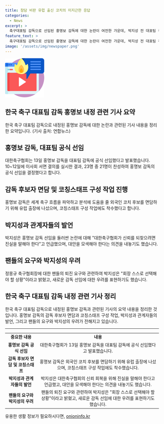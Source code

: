 ```yaml
---
title: 참담 비판 유럽 출신 코치의 미지근한 응답
categories:
  - News
excerpt: >
  축구대표팀 감독으로 선임된 홍명보 감독에 대한 논란이 여전한 가운데, 박지성 전 대표팀 주장과 축구협회간의 갈등이 고조되고 있다. 축구협회는 홍 감독의 선임을 공식화했지만, 박 지적은 감독 후보자의 유럽 출신 코치 2명 선임 약속이 무너지면서 협회의 신뢰 회복은 오랜 시간이 걸릴 것이라고 지적했다. 또한, 정몽규 협회장에 대한 퇴진 요구와 감독 선임에 대한 우려를 표명했다. 이 같은 상황에서 대표팀의 미래가 불투명한 상황이다.
feature_text: >
  축구대표팀 감독으로 선임된 홍명보 감독에 대한 논란이 여전한 가운데, 박지성 전 대표팀 주장과 축구협회간의 갈등이 고조되고 있다. 축구협회는 홍 감독의 선임을 공식화했지만, 박 지적은 감독 후보자의 유럽 출신 코치 2명 선임 약속이 무너지면서 협회의 신뢰 회복은 오랜 시간이 걸릴 것이라고 지적했다. 또한, 정몽규 협회장에 대한 퇴진 요구와 감독 선임에 대한 우려를 표명했다. 이 같은 상황에서 대표팀의 미래가 불투명한 상황이다.
image: '/assets/img/newspaper.png'
---
```


<p><img src="/assets/img/news.png" alt="rentncar 속보" /></p>

<h2 data-ke-size="size26">한국 축구 대표팀 감독 홍명보 내정 관련 기사 요약</h2>

<p data-ke-size="size16">한국 축구 대표팀 감독으로 내정된 홍명보 감독에 대한 논란과 관련된 기사 내용을 정리한 요약입니다. (기사 출처: 연합뉴스)</p>

<h2 data-ke-size="size26">홍명보 감독, 대표팀 공식 선임</h2>

<p data-ke-size="size16">대한축구협회는 13일 홍명보 감독을 대표팀 감독에 공식 선임했다고 발표했습니다. 10~12일에 이사회 서면 결의를 실시한 결과, 23명 중 21명이 찬성하여 홍명보 감독의 공식 선임을 결정했다고 합니다.</p>

<h2 data-ke-size="size26">감독 후보자 면담 및 코칭스태프 구성 작업 진행</h2>

<p data-ke-size="size16">홍명보 감독은 세계 축구 흐름을 파악하고 분석에 도움을 줄 외국인 코치 후보를 면담하기 위해 유럽 출장에 나섰으며, 코칭스태프 구성 작업에도 착수했다고 합니다.</p>

<h2 data-ke-size="size26">박지성과 관계자들의 발언</h2>

<p data-ke-size="size16">박지성은 홍명보 감독 선임을 둘러싼 논란에 대해 "대한축구협회가 신뢰를 되찾으려면 진실을 말해야 한다"고 언급했으며, 대안을 모색해야 한다는 의견을 내놓기도 했습니다.</p>

<h2 data-ke-size="size26">팬들의 요구와 박지성의 우려</h2>

<p data-ke-size="size16">정몽규 축구협회장에 대한 팬들의 퇴진 요구와 관련하여 박지성은 "회장 스스로 선택해야 할 상황"이라고 밝혔고, 새로운 감독 선임에 대한 우려를 표현하기도 했습니다.</p>

<h2 data-ke-size="size26">한국 축구 대표팀 감독 내정 관련 기사 정리</h2>

<p data-ke-size="size16">한국 축구 대표팀 감독으로 내정된 홍명보 감독과 관련된 기사의 요약 내용을 정리한 것입니다. 홍명보 감독의 감독 후보자 면담과 코칭스태프 구성 작업, 박지성과 관계자들의 발언, 그리고 팬들의 요구와 박지성의 우려가 전해지고 있습니다.</p>

<hr>

<table>
<tbody>
<tr>
<td style="text-align: center; height: 17px;"><b>중요한 내용</b></td>
<td style="text-align: center; height: 17px;"><b>내용</b></td>
</tr>
<tr>
<td style="text-align: center; height: 17px;"><b>홍명보 감독 공식 선임</b></td>
<td style="text-align: center; height: 17px;">대한축구협회가 13일 홍명보 감독을 대표팀 감독에 공식 선임했다고 발표했습니다.</td>
</tr>
<tr>
<td style="text-align: center; height: 17px;"><b>감독 후보자 면담 및 코칭스태프</b></td>
<td style="text-align: center; height: 17px;">홍명보 감독은 외국인 코치 후보를 면담하기 위해 유럽 출장에 나섰으며, 코칭스태프 구성 작업에도 착수했습니다.</td>
</tr>
<tr>
<td style="text-align: center; height: 17px;"><b>박지성과 관계자들의 발언</b></td>
<td style="text-align: center; height: 17px;">박지성은 대한축구협회의 신뢰 회복을 위해 진실을 말해야 한다고 언급했고, 대안을 모색해야 한다는 의견을 내놓기도 했습니다.</td>
</tr>
<tr>
<td style="text-align: center; height: 17px;"><b>팬들의 요구와 박지성의 우려</b></td>
<td style="text-align: center; height: 17px;">팬들의 퇴진 요구와 관련하여 박지성은 "회장 스스로 선택해야 할 상황"이라고 밝혔고, 새로운 감독 선임에 대한 우려를 표현하기도 했습니다.</td>
</tr>
</tbody>
</table>
유용한 생활 정보가 필요하시다면, <a href="https://onioninfo.kr" rel="dofollow">onioninfo.kr</a>


